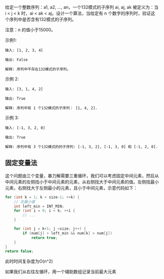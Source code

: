 给定一个整数序列：a1, a2, ..., an，一个132模式的子序列 ai, aj, ak 被定义为：当 i < j < k 时，ai < ak < aj。设计一个算法，当给定有 n 个数字的序列时，验证这个序列中是否含有132模式的子序列。

注意：n 的值小于15000。

示例1:

```
输入: [1, 2, 3, 4]

输出: False

解释: 序列中不存在132模式的子序列。
```

示例 2:

```
输入: [3, 1, 4, 2]

输出: True

解释: 序列中有 1 个132模式的子序列： [1, 4, 2].
```

示例 3:

```
输入: [-1, 3, 2, 0]

输出: True

解释: 序列中有 3 个132模式的的子序列: [-1, 3, 2], [-1, 3, 0] 和 [-1, 2, 0].
```



## 固定变量法

这个问题由三个变量，暴力解需要三重循环，我们可以考虑固定中间元素，然后从中间元素的左侧找小于中间元素的元素，从右侧找大于中间元素的值。左侧找最小元素，右侧找大于左侧最小的元素，且小于中间元素，示意代码如下：

```cpp
for (int k = 1; k < size-1; ++k) {
    // 左最小值
    int left_min = INT_MIN;
    for (int i = 0; i < k; ++i {
    	// ...
    }

    for (int j = k+1; j <size; j++) {
        if (num[j] > left_min && num[k] > num[j])
            return true;
    }
}
return false;
```

此时时间复杂度为O(n^2)

如果我们从右往左循环，用一个辅助数组记录当前最大元素